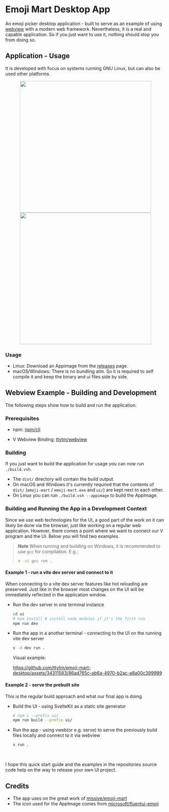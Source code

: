# Emoji Mart Desktop App

An emoji picker desktop application - built to serve as an example of using [webview](https://github.com/ttytm/webview) with a modern web framework.
Nevertheless, it is a real and capable application. So if you just want to use it, nothing should stop you from doing so.

## Application - Usage

It is developed with focus on systems running GNU Linux, but can also be used other platforms.

<div align="center">
  <img width="412" src="https://github.com/ttytm/emoji-mart-desktop/assets/34311583/bce465bb-9d72-4c96-af94-e3a758657bc3">
  <img width="412" src="https://github.com/ttytm/emoji-mart-desktop/assets/34311583/b01099d8-6883-4c4b-9346-975bf675b0a4">
</div>

### Usage

- Linux: Download an Appimage from the [releases](https://github.com/ttytm/emoji-mart-desktop/releases) page.
- macOS/Windows: There is no bundling atm. So it is required to self compile it and keep the binary and ui files side by side.

## Webview Example - Building and Development

The following steps show how to build and run the application.

### Prerequisites

- npm: [npm/cli](https://github.com/npm/cli)

- V Webview Binding; [ttytm/webview](https://github.com/ttytm/webview)

### Building

If you just want to build the application for usage you can now run `./build.vsh`.

- The `dist/` directory will contain the build output.
- On macOS and Windows it's currently required that the contents of `dist/` (`emoji-mart` / `emoji-mart.exe` and `ui/`) are kept next to each other.
- On Linux you can run `./build.vsh --appimage` to build the AppImage.

### Building and Running the App in a Development Context

Since we use web technologies for the UI, a good part of the work on it can likely be done via the browser, just like working on a regular web application.
However, there comes a point where we want to connect our V program and the UI. Below you will find two examples.

> **Note**
> When running and building on Windows, it is recommended to use `gcc` for compilation. E.g.:
>
> ```sh
> v -cc gcc run .
> ```

#### Example 1 - run a vite dev server and connect to it

When connecting to a vite dev server features like hot reloading are preserved.
Just like in the browser most changes on the UI will be immediately reflected in the application window.

- Run the dev server in one terminal instance

  ```sh
  cd ui
  # npm install # install node_modules if it's the first run
  npm run dev
  ```

- Run the app in a another terminal - connecting to the UI on the running vite dev server

  ```sh
  v -d dev run .
  ```

  Visual example:

  https://github.com/ttytm/emoji-mart-desktop/assets/34311583/86ad765c-ab6a-4970-b2ac-a8a00c399989

#### Example 2 - serve the prebuilt site

This is the regular build approach and what our final app is doing.

- Build the UI - using SvelteKit as a static site generator

  ```sh
  # npm i --prefix ui/
  npm run build --prefix ui/
  ```

- Run the app - using vweb(or e.g. serve) to serve the previously build files locally and connect to it via webview

  ```sh
  v run .
  ```

<br>

I hope this quick start guide and the examples in the repositories source code help on the way to release your own UI project.

## Credits

- The app uses on the great work of [missive/emoji-mart](https://github.com/missive/emoji-mart)
- The icon used for the AppImage comes from [microsoft/fluentui-emoji](https://github.com/microsoft/fluentui-emoji)
